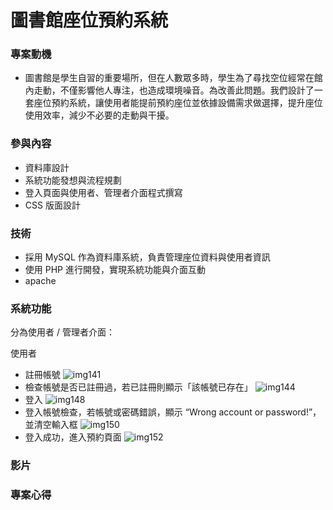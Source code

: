 # 圖書館座位預約系統
### 專案動機 
- 圖書館是學生自習的重要場所，但在人數眾多時，學生為了尋找空位經常在館內走動，不僅影響他人專注，也造成環境噪音。為改善此問題。我們設計了一套座位預約系統，讓使用者能提前預約座位並依據設備需求做選擇，提升座位使用效率，減少不必要的走動與干擾。
### 參與內容
- 資料庫設計
- 系統功能發想與流程規劃
- 登入頁面與使用者、管理者介面程式撰寫
- CSS 版面設計
### 技術
- 採用 MySQL 作為資料庫系統，負責管理座位資料與使用者資訊
- 使用 PHP 進行開發，實現系統功能與介面互動
- apache
### 系統功能
分為使用者 / 管理者介面：  

使用者
- 註冊帳號
  ![img141](https://github.com/user-attachments/assets/9e83ea97-4a7e-47d7-9421-7af0271fb66a)
- 檢查帳號是否已註冊過，若已註冊則顯示「該帳號已存在」
  ![img144](https://github.com/user-attachments/assets/8d973fac-79b2-497f-8f79-75cd37687ac0)
- 登入
  ![img148](https://github.com/user-attachments/assets/22b35d42-88df-4784-8813-6d22b07064c0)
- 登入帳號檢查，若帳號或密碼錯誤，顯示 “Wrong account or password!”，並清空輸入框
  ![img150](https://github.com/user-attachments/assets/8bd7b350-9d0b-4558-ad99-e14d0fe33c4e)
- 登入成功，進入預約頁面
  ![img152](https://github.com/user-attachments/assets/836dcf56-2c1e-42ed-8cb4-a1b377281ac8)


  
### 影片
### 專案心得
